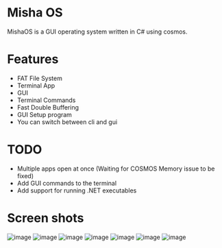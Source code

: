 # Misha OS
MishaOS is a GUI operating system written in C# using cosmos.

# Features
- FAT File System
- Terminal App
- GUI
- Terminal Commands
- Fast Double Buffering
- GUI Setup program
- You can switch between cli and gui

# TODO
 - Multiple apps open at once (Waiting for COSMOS Memory issue to be fixed)
 - Add GUI commands to the terminal
 - Add support for running .NET executables

# Screen shots
![image](https://github.com/MishaTY/Misha-OS/blob/master/Images/setup.png)
![image](https://github.com/MishaTY/Misha-OS/blob/master/Images/setupwarn.png)
![image](https://github.com/MishaTY/Misha-OS/blob/master/Images/iselect.png)
![image](https://github.com/MishaTY/Misha-OS/blob/master/Images/cli.png)
![image](https://github.com/MishaTY/Misha-OS/blob/master/Images/desk.png)
![image](https://github.com/MishaTY/Misha-OS/blob/master/Images/term.png)
![image](https://github.com/MishaTY/Misha-OS/blob/master/Images/setting.png)
